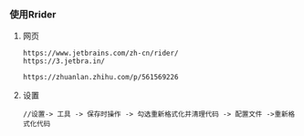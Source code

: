 ### 使用Rrider

1. 网页

   ```
   https://www.jetbrains.com/zh-cn/rider/
   https://3.jetbra.in/
   
   https://zhuanlan.zhihu.com/p/561569226
   ```

2. 设置

   ```
   //设置-> 工具 -> 保存时操作 -> 勾选重新格式化并清理代码 -> 配置文件 ->重新格式化代码
   ```

   